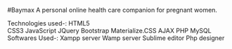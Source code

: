 #Baymax
A personal online health care companion for pregnant women.



Technologies used-:
   HTML5				
   CSS3
   JavaScript
   JQuery
   Bootstrap
   Materialize.CSS
   AJAX
   PHP
   MySQL
Softwares Used-:
   Xampp server
   Wamp server
   Sublime editor
   Php designer


